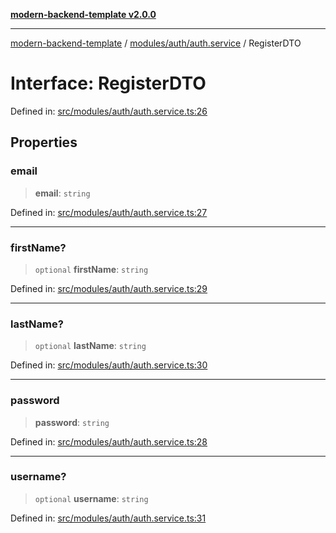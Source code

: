 [**modern-backend-template v2.0.0**](../../../../README.md)

***

[modern-backend-template](../../../../modules.md) / [modules/auth/auth.service](../README.md) / RegisterDTO

# Interface: RegisterDTO

Defined in: [src/modules/auth/auth.service.ts:26](https://github.com/maemreyo/saas-4cus-nodejs/blob/2a5b3f3aa11335dfa561e80e1feabb8e6084261e/src/modules/auth/auth.service.ts#L26)

## Properties

### email

> **email**: `string`

Defined in: [src/modules/auth/auth.service.ts:27](https://github.com/maemreyo/saas-4cus-nodejs/blob/2a5b3f3aa11335dfa561e80e1feabb8e6084261e/src/modules/auth/auth.service.ts#L27)

***

### firstName?

> `optional` **firstName**: `string`

Defined in: [src/modules/auth/auth.service.ts:29](https://github.com/maemreyo/saas-4cus-nodejs/blob/2a5b3f3aa11335dfa561e80e1feabb8e6084261e/src/modules/auth/auth.service.ts#L29)

***

### lastName?

> `optional` **lastName**: `string`

Defined in: [src/modules/auth/auth.service.ts:30](https://github.com/maemreyo/saas-4cus-nodejs/blob/2a5b3f3aa11335dfa561e80e1feabb8e6084261e/src/modules/auth/auth.service.ts#L30)

***

### password

> **password**: `string`

Defined in: [src/modules/auth/auth.service.ts:28](https://github.com/maemreyo/saas-4cus-nodejs/blob/2a5b3f3aa11335dfa561e80e1feabb8e6084261e/src/modules/auth/auth.service.ts#L28)

***

### username?

> `optional` **username**: `string`

Defined in: [src/modules/auth/auth.service.ts:31](https://github.com/maemreyo/saas-4cus-nodejs/blob/2a5b3f3aa11335dfa561e80e1feabb8e6084261e/src/modules/auth/auth.service.ts#L31)
